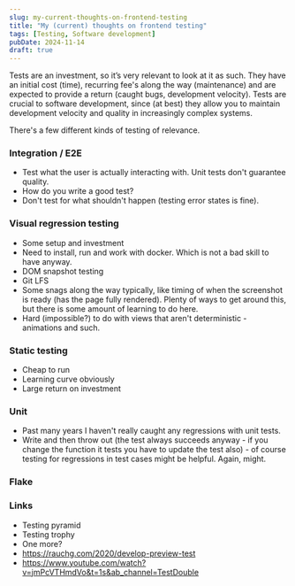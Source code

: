```yaml
---
slug: my-current-thoughts-on-frontend-testing
title: "My (current) thoughts on frontend testing"
tags: [Testing, Software development]
pubDate: 2024-11-14
draft: true
---
```


Tests are an investment, so it’s very relevant to look at it as such. They have an initial cost (time), recurring fee's along the way (maintenance) and are expected to provide a return (caught bugs, development velocity). Tests are crucial to software development, since (at best) they allow you to maintain development velocity and quality in increasingly complex systems.

<!-- TODO: improve, mention my context -->

There's a few different kinds of testing of relevance.

### Integration / E2E

- Test what the user is actually interacting with. Unit tests don't guarantee quality.
- How do you write a good test?
- Don't test for what shouldn't happen (testing error states is fine).

### Visual regression testing

- Some setup and investment
- Need to install, run and work with docker. Which is not a bad skill to have anyway.
- DOM snapshot testing
- Git LFS
- Some snags along the way typically, like timing of when the screenshot is ready (has the page fully rendered). Plenty of ways to get around this, but there is some amount of learning to do here.
- Hard (impossible?) to do with views that aren't deterministic - animations and such.

### Static testing

- Cheap to run
- Learning curve obviously
- Large return on investment

### Unit

- Past many years I haven't really caught any regressions with unit tests.
- Write and then throw out (the test always succeeds anyway - if you change the function it tests you have to update the test also) - of course testing for regressions in test cases might be helpful. Again, might.

### Flake

### Links

- Testing pyramid
- Testing trophy
- One more?
- https://rauchg.com/2020/develop-preview-test
- https://www.youtube.com/watch?v=jmPcVTHmdVo&t=1s&ab_channel=TestDouble
